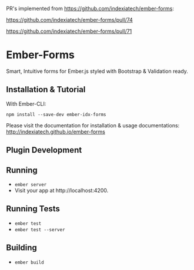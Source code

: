 PR's implemented from https://github.com/indexiatech/ember-forms:

https://github.com/indexiatech/ember-forms/pull/74

https://github.com/indexiatech/ember-forms/pull/71

# Ember-Forms

Smart, Intuitive forms for Ember.js styled with Bootstrap &amp; Validation ready.

## Installation & Tutorial

With Ember-CLI:

```
npm install --save-dev ember-idx-forms
```

Please visit the documentation for installation & usage documentations: http://indexiatech.github.io/ember-forms


## Plugin Development

## Running

* `ember server`
* Visit your app at http://localhost:4200.

## Running Tests

* `ember test`
* `ember test --server`

## Building

* `ember build`
